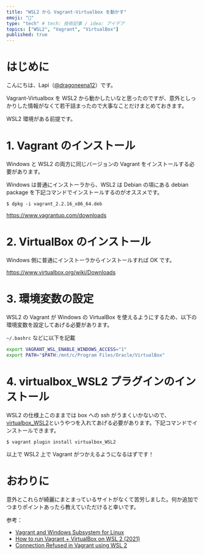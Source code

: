 ```yaml
---
title: "WSL2 から Vagrant-Virtualbox を動かす"
emoji: "🦆"
type: "tech" # tech: 技術記事 / idea: アイデア
topics: ["WSL2", "Vagrant", "VirtualBox"]
published: true
---
```


# はじめに

こんにちは、Lapi（[@dragoneena12](https://github.com/dragoneena12)）です。

Vagrant-Virtualbox を WSL2 から動かしたいなと思ったのですが、意外としっかりした情報がなくて若干詰まったので大事なことだけまとめておきます。

WSL2 環境がある前提です。

# 1. Vagrant のインストール

Windows と WSL2 の両方に同じバージョンの Vagrant をインストールする必要があります。

Windows は普通にインストーラから、WSL2 は Debian の項にある debian package を下記コマンドでインストールするのがオススメです。

```
$ dpkg -i vagrant_2.2.16_x86_64.deb
```

https://www.vagrantup.com/downloads

# 2. VirtualBox のインストール

Windows 側に普通にインストーラからインストールすれば OK です。

https://www.virtualbox.org/wiki/Downloads

# 3. 環境変数の設定

WSL2 の Vagrant が Windows の VirtualBox を使えるようにするため、以下の環境変数を設定してあげる必要があります。

`~/.bashrc` などに以下を記載

```sh
export VAGRANT_WSL_ENABLE_WINDOWS_ACCESS="1"
export PATH="$PATH:/mnt/c/Program Files/Oracle/VirtualBox"
```

# 4. virtualbox_WSL2 プラグインのインストール

WSL2 の仕様上このままでは box への ssh がうまくいかないので、[virtualbox_WSL2](https://github.com/Karandash8/virtualbox_WSL2)というやつを入れてあげる必要があります。下記コマンドでインストールできます。

```
$ vagrant plugin install virtualbox_WSL2
```

以上で WSL2 上で Vagrant がつかえるようになるはずです！

# おわりに

意外とこれらが綺麗にまとまっているサイトがなくて苦労しました。何か追加でつまりポイントあったら教えていただけると幸いです。

参考：

- [Vagrant and Windows Subsystem for Linux](https://www.vagrantup.com/docs/other/wsl)
- [How to run Vagrant + VirtualBox on WSL 2 (2021)](https://blog.thenets.org/how-to-run-vagrant-on-wsl-2/)
- [Connection Refused in Vagrant using WSL 2](https://stackoverflow.com/questions/65001570/connection-refused-in-vagrant-using-wsl-2)
